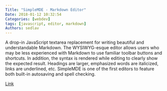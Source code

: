 ```yaml
---
Title: "SimpleMDE - Markdown Editor"
Date: 2018-01-12 10:32:54
Categories: [webdev]
tags: [javascript, editor, markdown]
Authors: sedlav
---
```


A drop-in JavaScript textarea replacement for writing beautiful and understandable Markdown. The WYSIWYG-esque editor allows users who may be less experienced with Markdown to use familiar toolbar buttons and shortcuts. In addition, the syntax is rendered while editing to clearly show the expected result. Headings are larger, emphasized words are italicized, links are underlined, etc. SimpleMDE is one of the first editors to feature both built-in autosaving and spell checking.

[Link](https://simplemde.com/)
